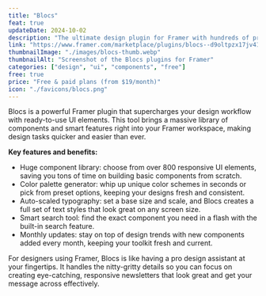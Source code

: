 ```yaml
---
title: "Blocs"
feat: true
updateDate: 2024-10-02
description: "The ultimate design plugin for Framer with hundreds of prebuilt, responsive UI elements."
link: "https://www.framer.com/marketplace/plugins/blocs--d9oltpzx17jv41rd6166x4p5z/"
thumbnailImage: "./images/blocs-thumb.webp"
thumbnailAlt: "Screenshot of the Blocs plugins for Framer"
categories: ["design", "ui", "components", "free"]
free: true
price: "Free & paid plans (from $19/month)"
icon: "./favicons/blocs.png"
---
```


Blocs is a powerful Framer plugin that supercharges your design workflow with ready-to-use UI elements. This tool brings a massive library of components and smart features right into your Framer workspace, making design tasks quicker and easier than ever.

<b>Key features and benefits:</b>

- Huge component library: choose from over 800 responsive UI elements, saving you tons of time on building basic components from scratch.
- Color palette generator: whip up unique color schemes in seconds or pick from preset options, keeping your designs fresh and consistent.
- Auto-scaled typography: set a base size and scale, and Blocs creates a full set of text styles that look great on any screen size.
- Smart search tool: find the exact component you need in a flash with the built-in search feature.
- Monthly updates: stay on top of design trends with new components added every month, keeping your toolkit fresh and current.

For designers using Framer, Blocs is like having a pro design assistant at your fingertips. It handles the nitty-gritty details so you can focus on creating eye-catching, responsive newsletters that look great and get your message across effectively.
